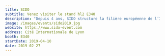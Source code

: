 ```yaml
---
title: SIDO
subtitle: Venez visiter le stand hl2 E340
description: "Depuis 4 ans, SIDO structure la filière européenne de l’IoT et aide les entreprises à identifier de nouveaux leviers de croissance et à réinventer leurs business model en intégrant l’IoT. Avec l’accroissement de la puissance de calcul et l’intelligence embarquée, les projets connectés s'accélèrent et s'enrichissent. L’IoT, l’IA et la robotique se mêlent et s’intègrent dans des applications connectées toujours plus autonomes et intelligentes."
image: /images/events/sido2019.jpg
website: https://www.sido-event.com
address: Cité Internationale de Lyon
booth: E340
startDate: 2019-04-10
date: 2019-02-27
---
```

